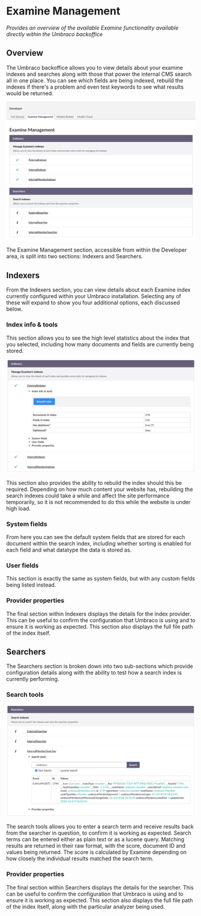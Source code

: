 # Examine Management
_Provides an overview of the available Examine functionality available directly within the Umbraco backoffice_

## Overview

The Umbraco backoffice allows you to view details about your examine indexes and searches along with those that power the internal CMS search all in one place. You can see which fields are being indexed, rebuild the indexes if there's a problem and even test keywords to see what results would be returned.

![Examine Management within the Developer section](images/examine-management-home.png)

The Examine Management section, accessible from within the Developer area, is split into two sections: Indexers and Searchers.

## Indexers

From the Indexers section, you can view details about each Examine index currently configured within your Umbraco installation. Selecting any of these will expand to show you four additional options, each discussed below.

### Index info & tools

This section allows you to see the high level statistics about the index that you selected, including how many documents and fields are currently being stored.

![Rebuild Index within Examine Management](images/examine-management-rebuild-index.png)

This section also provides the ability to rebuild the index should this be required. Depending on how much content your website has, rebuilding the search indexes could take a while and affect the site performance temporarily, so it is not recommended to do this while the website is under high load.

### System fields

From here you can see the default system fields that are stored for each document within the search index, including whether sorting is enabled for each field and what datatype the data is stored as.

### User fields

This section is exactly the same as system fields, but with any custom fields being listed instead.

### Provider properties

The final section within Indexers displays the details for the index provider. This can be useful to confirm the configuration that Umbraco is using and to ensure it is working as expected. This section also displays the full file path of the index itself.

## Searchers

The Searchers section is broken down into two sub-sections which provide configuration details along with the ability to test how a search index is currently performing.

### Search tools

![Search Tools within Examine Management](images/examine-management-search-tools.png)

The search tools allows you to enter a search term and receive results back from the searcher in question, to confirm it is working as expected. Search terms can be entered either as plain text or as a lucene query. Matching results are returned in their raw format, with the score, document ID and values being returned. The score is calculated by Examine depending on how closely the individual results matched the search term.

### Provider properties

The final section within Searchers displays the details for the searcher. This can be useful to confirm the configuration that Umbraco is using and to ensure it is working as expected. This section also displays the full file path of the index itself, along with the particular analyzer being used.